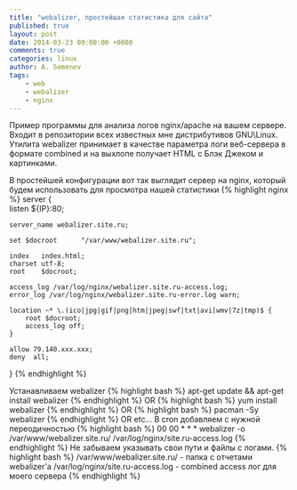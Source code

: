 ```yaml
---
title: "webalizer, простейшая статистика для сайта"
published: true
layout: post
date: 2014-03-23 09:00:00 +0000
comments: true
categories: linux
author: A. Semenov
tags: 
    - web
    - webalizer
    - nginx
---
```

Пример программы для анализа логов nginx/apache на вашем сервере. Входит в репозитории всех известных мне дистрибутивов GNU\Linux. Утилита webalizer принимает в качестве параметра логи веб-сервера в формате combined и на выхлопе получает HTML с Блэк Джеком и картинками.

<!--more-->
 
В простейшей конфигурации вот так выглядит сервер на nginx, который будем использовать для просмотра нашей статистики
{% highlight nginx %}
server {                                                                                                                                                                
    listen ${IP}:80;

    server_name webalizer.site.ru;

    set $docroot      "/var/www/webalizer.site.ru";

    index   index.html;
    charset utf-8;
    root    $docroot;

    access_log /var/log/nginx/webalizer.site.ru-access.log;
    error_log /var/log/nginx/webalizer.site.ru-error.log warn;

    location ~* \.(ico|jpg|gif|png|htm|jpeg|swf|txt|avi|wmv|7z|tmp)$ {                                                                                                      
        root $docroot;
        access_log off;
    }

    allow 79.140.xxx.xxx;                                                                                                                                                    
    deny  all; 
}
{% endhighlight %}

Устанавливаем webalizer
{% highlight bash %}
apt-get update && apt-get install webalizer
{% endhighlight %}
OR
{% highlight bash %}
yum install webalizer
{% endhighlight %}
OR
{% highlight bash %}
pacman -Sy webalizer
{% endhighlight %}
OR 
etc...
В cron добавляем с нужной переодичностью
{% highlight bash %}
00  00  *   *   *    webalizer -o /var/www/webalizer.site.ru/ /var/log/nginx/site.ru-access.log
{% endhighlight %}
Не забываем указывать свои пути и файлы с логами.
{% highlight bash %}
/var/www/webalizer.site.ru/ - папка с отчетами webalizer'а
/var/log/nginx/site.ru-access.log - combined access лог для моего сервера
{% endhighlight %}
